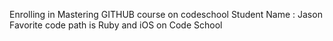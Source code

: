 Enrolling in Mastering GITHUB course on codeschool
Student Name : Jason
Favorite code path is Ruby and iOS on Code School
